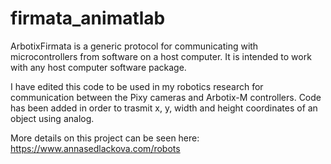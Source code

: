 # firmata_animatlab

ArbotixFirmata is a generic protocol for communicating with microcontrollers
   from software on a host computer. It is intended to work with
   any host computer software package.

I have edited this code to be used in my robotics research for communication between the Pixy cameras and Arbotix-M controllers. Code has been added in order to trasmit x, y, width and height coordinates of an object using analog. 

More details on this project can be seen here: https://www.annasedlackova.com/robots
